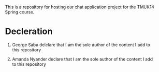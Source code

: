 This is a repository for hosting our chat application project for the TMUK14 Spring course. 

# Decleration
1. George Saba delclare that I am the sole author of the content I add to this repository

2. Amanda Nyander declare that I am the sole author of the content I add to this repository